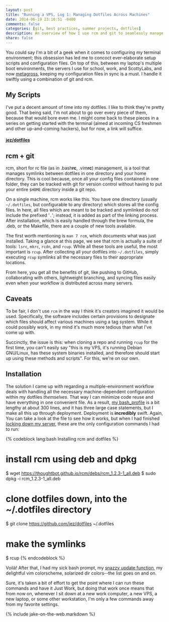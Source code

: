 ```yaml
---
layout: post
title: "Running a VPS, Log 1: Managing Dotfiles Across Machines"
date: 2014-06-19 23:10:51 -0400
comments: false
categories: [git, best practices, summer projects, dotfiles]
description: An overview of how I use rcm and git to seamlessly manage my dotfiles and configuration scripts across 10+ remote servers.
share: false
---
```


You could say I'm a bit of a geek when it comes to configuring my terminal environment; this obsession has led me to concoct ever-elaborate setup scripts and configuration files. On top of this, between my laptop's multiple boot environments, the servers I use for school, work, and ScottyLabs, and now [metagross](/2014/06/19/running-a-vps-log-0), keeping my configuration files in sync is a must. I handle it swiftly using a combination of git and rcm.

<!-- more -->

## My Scripts
I've put a decent amount of time into my dotfiles. I like to think they're pretty good. That being said, I'm not about to go over every piece of them, because that would bore even me. I might come back to these pieces in a series on getting started with the terminal (aimed at incoming CS freshmen and other up-and-coming hackers), but for now, a link will suffice.

#### [jez/dotfiles](https://github.com/jez/dotfiles/)

## rcm + git
rcm, short for rc file (as in .bash<b>rc</b>, .vim<b>rc</b>) management, is a tool that manages symlinks between dotfiles in one directory and your home directory. This is cool because, once all your config files contained in one folder, they can be tracked with git for version control without having to put your entire `$HOME` directory inside a git repo.

On a single machine, rcm works like this. You have one directory (usually `~/.dotfiles`, but configurable to any directory) which stores all the config files. In here, all files which are meant to be tracked and symlinked do _not_ include the prefixed '`.`'; instead, it is added as part of the linking process. After installation, which is easily handled through the brew formula, the .deb, or the Makefile, there are a couple of new tools available.

The first worth mentioning is `man 7 rcm`, which documents what was just installed. Taking a glance at this page, we see that rcm is actually a suite of tools: `lsrc`, `mkrc`, `rcdn`, and `rcup`. While all these tools are useful, the most important is `rcup`. After collecting all your dotfiles into `~/.dotfiles`, simply executing `rcup` symlinks all the necessary files to their appropriate locations.

From here, you get all the benefits of git, like pushing to GitHub, collaborating with others, lightweight branching, and syncing files easily even when your workflow is distributed across many servers.

## Caveats
To be fair, I don't use `rcm` in the way I think it's creators imagined it would be used. Specifically, the software includes certain provisions to designate which files should affect various machines using a tag system. While it could possibly work, in my mind it's much more tedious than what I've come up with.

Succinctly, the issue is this: when cloning a repo and running `rcup` for the first time, you can't easily say "this is my VPS, it's running Debian GNU/Linux, has these system binaries installed, and therefore should start up using these methods and scripts". For this, we're on our own.

## Installation
The solution I came up with regarding a multiple-environment workflow deals with handling all the necessary machine-dependent configuration within my dotfiles _themselves_. That way I can minimize code reuse and have everything in one convenient file. As a result, [my bash_profile](https://github.com/jez/dotfiles/tree/master/bash_profile) is a bit lengthy at about 300 lines, and it has three large case statements, but I make all this up through deployment. Deployment is __incredibly__ swift. Again, You can take a look at the file to see how it works, but when I had finished [locking down my server](/2014/06/19/running-a-vps-log-1), these are the only configuration commands I had to run:

{% codeblock lang:bash Installing rcm and dotfiles %}
# install rcm using deb and dpkg
$ wget https://thoughtbot.github.io/rcm/debs/rcm_1.2.3-1_all.deb
$ sudo dpkg -i rcm_1.2.3-1_all.deb

# clone dotfiles down, into the ~/.dotfiles directory
$ git clone https://github.com/jez/dotfiles ~/.dotfiles

# make the symlinks
$ rcup
{% endcodeblock %}

Voilà! After that, I had my sick bash prompt, my [snazzy update function](/2014/06/11/update-your-software-its-the-law/), my delightful vim colorscheme, solarized dir colors--the list goes on and on.

Sure, it's taken a bit of effort to get the point where I can run these commands and have it Just Work, but doing that work once means that from now on, whenever I sit down at a new work computer, a new VPS, a new laptop, or some other workstation, I'm only a few commands away from my favorite settings.

{% include jake-on-the-web.markdown %}
